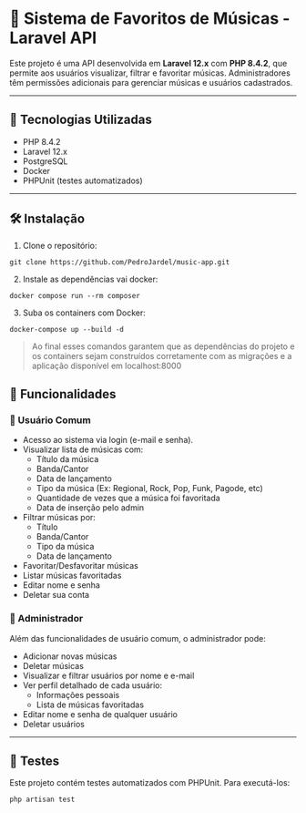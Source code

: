 # 🎵 Sistema de Favoritos de Músicas - Laravel API

Este projeto é uma API desenvolvida em **Laravel 12.x** com **PHP 8.4.2**, que permite aos usuários visualizar, filtrar e favoritar músicas. Administradores têm permissões adicionais para gerenciar músicas e usuários cadastrados.

---

## 🚀 Tecnologias Utilizadas

- PHP 8.4.2
- Laravel 12.x
- PostgreSQL
- Docker
- PHPUnit (testes automatizados)

---
## 🛠️ Instalação

1. Clone o repositório:

```
git clone https://github.com/PedroJardel/music-app.git
```

2. Instale as dependências vai docker:

```
docker compose run --rm composer
```

3. Suba os containers com Docker:

```
docker-compose up --build -d
```

> Ao final esses comandos garantem que as dependências do projeto e os containers sejam construídos corretamente com as migrações e a aplicação disponível em localhost:8000 

## 🧩 Funcionalidades

### 👥 Usuário Comum

- Acesso ao sistema via login (e-mail e senha).
- Visualizar lista de músicas com:
  - Título da música
  - Banda/Cantor
  - Data de lançamento
  - Tipo da música (Ex: Regional, Rock, Pop, Funk, Pagode, etc)
  - Quantidade de vezes que a música foi favoritada
  - Data de inserção pelo admin
- Filtrar músicas por:
  - Título
  - Banda/Cantor
  - Tipo da música
  - Data de lançamento
- Favoritar/Desfavoritar músicas
- Listar músicas favoritadas
- Editar nome e senha
- Deletar sua conta

### 🔐 Administrador

Além das funcionalidades de usuário comum, o administrador pode:

- Adicionar novas músicas
- Deletar músicas
- Visualizar e filtrar usuários por nome e e-mail
- Ver perfil detalhado de cada usuário:
  - Informações pessoais
  - Lista de músicas favoritadas
- Editar nome e senha de qualquer usuário
- Deletar usuários

---

## 🧪 Testes

Este projeto contém testes automatizados com PHPUnit. Para executá-los:

```bash
php artisan test
